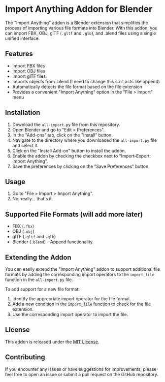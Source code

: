 # Import Anything Addon for Blender

The "Import Anything" addon is a Blender extension that simplifies the process of importing various file formats into Blender. With this addon, you can import FBX, OBJ, glTF (`.gltf` and `.glb`), and .blend files using a single unified interface.

## Features

- Import FBX files
- Import OBJ files 
- Import glTF files
- Imports objects from .blend (I need to change this so it acts like append)
- Automatically detects the file format based on the file extension
- Provides a convenient "Import Anything" option in the "File > Import" menu

## Installation

1. Download the `all-import.py` file from this repository.
2. Open Blender and go to "Edit > Preferences".
3. In the "Add-ons" tab, click on the "Install" button.
4. Navigate to the directory where you downloaded the `all-import.py` file and select it.
5. Click on the "Install Add-on" button to install the addon.
6. Enable the addon by checking the checkbox next to "Import-Export: Import Anything".
7. Save the preferences by clicking on the "Save Preferences" button.

## Usage

1. Go to "File > Import > Import Anything".
2. No, really... that's it.

## Supported File Formats (will add more later)

- FBX (`.fbx`)
- OBJ (`.obj`)
- glTF (`.gltf` and `.glb`)
- Blender (`.blend`) - Append functionality

## Extending the Addon

You can easily extend the "Import Anything" addon to support additional file formats by adding the corresponding import operators to the `import_file` function in the `all-import.py` file.

To add support for a new file format:

1. Identify the appropriate import operator for the file format.
2. Add a new condition in the `import_file` function to check for the file extension.
3. Use the corresponding import operator to import the file.

## License

This addon is released under the [MIT License](LICENSE).


## Contributing

If you encounter any issues or have suggestions for improvements, please feel free to open an issue or submit a pull request on the GitHub repository.

